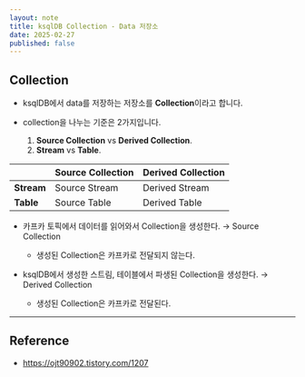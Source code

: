 ```yaml
---
layout: note
title: ksqlDB Collection - Data 저장소
date: 2025-02-27
published: false
---
```





## Collection

- ksqlDB에서 data를 저장하는 저장소를 **Collection**이라고 합니다.

- collection을 나누는 기준은 2가지입니다.
    1. **Source Collection** vs **Derived Collection**.
    2. **Stream** vs **Table**.

|  | **Source Collection** | **Derived Collection** |
| --- | --- | --- |
| **Stream** | Source Stream | Derived Stream |
| **Table** | Source Table | Derived Table |



- 카프카 토픽에서 데이터를 읽어와서 Collection을 생성한다. → Source Collection
    - 생성된 Collection은 카프카로 전달되지 않는다.

- ksqlDB에서 생성한 스트림, 테이블에서 파생된 Collection을 생성한다. → Derived Collection
    - 생성된 Collection은 카프카로 전달된다.



---


## Reference

- <https://ojt90902.tistory.com/1207>
